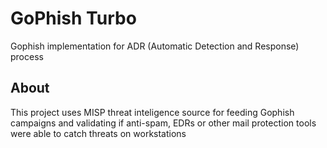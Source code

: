 # GoPhish Turbo
Gophish implementation for ADR (Automatic Detection and Response) process

## About
This project uses MISP threat inteligence source for feeding Gophish campaigns and validating if anti-spam, EDRs or other mail protection tools were able to catch threats on workstations 